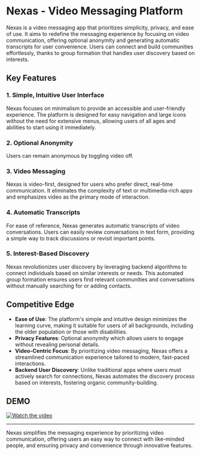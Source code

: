 # Nexas - Video Messaging Platform

Nexas is a video messaging app that prioritizes simplicity, privacy, and ease of use. It aims to redefine the messaging experience by focusing on video communication, offering optional anonymity and generating automatic transcripts for user convenience. Users can connect and build communities effortlessly, thanks to group formation that handles user discovery based on interests.

## Key Features

### 1. Simple, Intuitive User Interface  
Nexas focuses on minimalism to provide an accessible and user-friendly experience. The platform is designed for easy navigation and large icons without the need for extensive menus, allowing users of all ages and abilities to start using it immediately.

### 2. Optional Anonymity  
Users can remain anonymous by toggling video off.

### 3. Video Messaging  
Nexas is video-first, designed for users who prefer direct, real-time communication. It eliminates the complexity of text or multimedia-rich apps and emphasizes video as the primary mode of interaction.

### 4. Automatic Transcripts  
For ease of reference, Nexas generates automatic transcripts of video conversations. Users can easily review conversations in text form, providing a simple way to track discussions or revisit important points.

### 5. Interest-Based Discovery  
Nexas revolutionizes user discovery by leveraging backend algorithms to connect individuals based on similar interests or needs. This automated group formation ensures users find relevant communities and conversations without manually searching for or adding contacts.

## Competitive Edge

- **Ease of Use**: The platform's simple and intuitive design minimizes the learning curve, making it suitable for users of all backgrounds, including the older population or those with disabilities.
- **Privacy Features**: Optional anonymity which allows users to engage without revealing personal details.
- **Video-Centric Focus**: By prioritizing video messaging, Nexas offers a streamlined communication experience tailored to modern, fast-paced interactions.
- **Backend User Discovery**: Unlike traditional apps where users must actively search for connections, Nexas automates the discovery process based on interests, fostering organic community-building.

## DEMO
[![Watch the video](https://img.youtube.com/vi/T-D1KVIuvjA/maxresdefault.jpg)](https://youtu.be/T-D1KVIuvjA)


---

Nexas simplifies the messaging experience by prioritizing video communication, offering users an easy way to connect with like-minded people, and ensuring privacy and convenience through innovative features.
